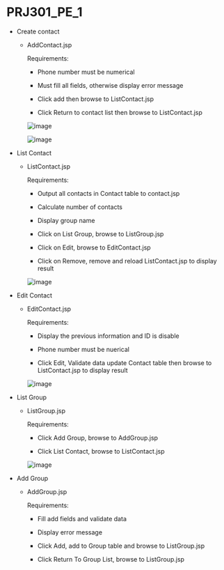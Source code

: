 # PRJ301_PE_1

- Create contact

  * AddContact.jsp
  
    Requirements:

     + Phone number must be numerical

     + Must fill all fields, otherwise display error message

     + Click add then browse to ListContact.jsp

     + Click Return to contact list then browse to ListContact.jsp

  
  
    ![image](https://user-images.githubusercontent.com/91947000/147907251-6f867dd3-c28b-4304-b37d-ebb70bf680d4.png)
  
    ![image](https://user-images.githubusercontent.com/91947000/147907377-9a7a82a0-a7e4-4d51-8b91-f01ba702e562.png)

  
- List Contact

  * ListContact.jsp
    
    Requirements:
      + Output all contacts in Contact table to contact.jsp
      
      + Calculate number of contacts
      
      + Display group name
      
      + Click on List Group, browse to ListGroup.jsp
      
      + Click on Edit, browse to EditContact.jsp
      
      + Click on Remove, remove and reload ListContact.jsp to display result
      
    
    ![image](https://user-images.githubusercontent.com/91947000/147907685-ef09a1dd-f3ea-4016-a943-c0ab61f7c0e7.png)
 
- Edit Contact

  * EditContact.jsp

    Requirements: 
  
      + Display the previous information and ID is disable
      
      + Phone number must be nuerical
      
      + Click Edit, Validate data update Contact table then browse to ListContact.jsp to display result
    
    ![image](https://user-images.githubusercontent.com/91947000/147908467-1e99e1e6-ed90-462b-a3bf-3601eaf645e0.png)

- List Group
 
  * ListGroup.jsp
  
    Requirements:
    
      + Click Add Group, browse to AddGroup.jsp
      
      + Click List Contact, browse to ListContact.jsp
    
    ![image](https://user-images.githubusercontent.com/91947000/147908135-f5a1d65f-b009-4264-b817-81287a9de1b1.png)


- Add Group

  * AddGroup.jsp
  
    Requirements:
    
      + Fill add fields and validate data
      
      + Display error message
      
      + Click Add, add to Group table and browse to ListGroup.jsp
      
      + Click Return To Group List, browse to ListGroup.jsp
  
  
  
  
